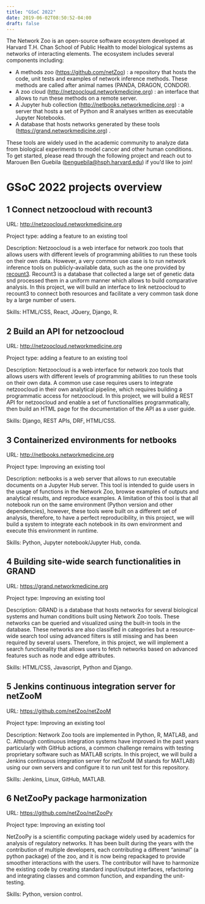 ```yaml
---
title: "GSoC 2022"
date: 2019-06-02T08:50:52-04:00
draft: false
---
```


The Network Zoo is an open-source software ecosystem developed at Harvard T.H. Chan School of Public Health to model biological systems as networks of interacting elements. 
The ecosystem includes several components including:
-	A methods zoo (https://github.com/netZoo) : a repository that hosts the code, unit tests and examples of network inference methods. These methods are called after animal names (PANDA, DRAGON, CONDOR).
-	A zoo cloud (http://netzoocloud.networkmedicine.org) : an interface that allows to run these methods on a remote server.
-	A Jupyter hub collection (http://netbooks.networkmedicine.org) : a server that hosts a set of Python and R analyses written as executable Jupyter Notebooks.
-	A database that hosts networks generated by these tools (https://grand.networkmedicine.org) .

These tools are widely used in the academic community to analyze data from biological experiments to model cancer and other human conditions. To get started, please read through the following project and reach out to Marouen Ben Guebila (benguebila@hsph.harvard.edu) if you’d like to join!

# GSoC 2022 projects overview

## 1 Connect netzoocloud with recount3

URL: http://netzoocloud.networkmedicine.org

Project type: adding a feature to an existing tool

Description: Netzoocloud is a web interface for network zoo tools that allows users with different levels of programming abilities to run these tools on their own data. However, a very common use case is to run network inference tools on publicly-available data, such as the one provided by [recount3](http://rna.recount.bio/). Recount3 is a database that collected a large set of genetic data snd processed them in a uniform manner which allows to build comparative analysis. In this project, we will build an interface to link netzoocloud to recount3 to connect both resources and facilitate a very common task done by a large number of users.

Skills: HTML/CSS, React, JQuery, Django, R.

## 2 Build an API for netzoocloud

URL: http://netzoocloud.networkmedicine.org

Project type: adding a feature to an existing tool

Description: Netzoocloud is a web interface for network zoo tools that allows users with different levels of programming abilities to run these tools on their own data. A common use case requires users to integrate netzoocloud in their own analytical pipeline, which requires building a programmatic access for netzoocloud. In this project, we will build a REST API for netzoocloud and enable a set of functionalities programmatically, then build an HTML page for the documentation of the API as a user guide.

Skills: Django, REST APIs, DRF, HTML/CSS.

## 3 Containerized environments for netbooks

URL: http://netbooks.networkmedicine.org

Project type: Improving an existing tool

Description: netbooks is a web server that allows to run executable documents on a Jupyter Hub server. This tool is intended to guide users in the usage of functions in the Network Zoo, browse examples of outputs and analytical results, and reproduce examples. A limitation of this tool is that all notebook run on the same environment (Python version and other dependencies), however, these tools were built on a different set of analysis, therefore, to have a perfect reproducibility, in this project, we will build a system to integrate each notebook in its own environment and execute this environment in runtime.

Skills: Python, Jupyter notebook/Jupyter Hub, conda.

## 4 Building site-wide search functionalities in GRAND

URL: https://grand.networkmedicine.org

Project type: Improving an existing tool

Description: GRAND is a database that hosts networks for several biological systems and human conditions built using Network Zoo tools. These networks can be queried and visualized using the built-in tools in the database. These networks are also classified in categories but a resource-wide search tool using advanced filters is still missing and has been required by several users. Therefore, in this project, we will implement a search functionality that allows users to fetch networks based on advanced features such as node and edge attributes.

Skills: HTML/CSS, Javascript, Python and Django.

## 5 Jenkins continuous integration server for netZooM

URL: https://github.com/netZoo/netZooM

Project type: Improving an existing tool

Description: Network Zoo tools are implemented in Python, R, MATLAB, and C. Although continuous integration systems have improved in the past years particularly with GitHub actions, a common challenge remains with testing proprietary software such as MATLAB scripts. In this project, we will build a Jenkins continuous integration server for netZooM (M stands for MATLAB) using our own servers and configure it to run unit test for this repository.

Skills: Jenkins, Linux, GitHub, MATLAB.

## 6 NetZooPy package harmonization 

URL: https://github.com/netZoo/netZooPy

Project type: Improving an existing tool

NetZooPy is a scientific computing package widely used by academics for analysis of regulatory networks. It has been built during the years with the contribution of multiple developers, each contributing a different “animal” (a python package) of the zoo, and it is now being repackaged to provide smoother interactions with the users. The contributor will have to harmonize the existing code by creating standard input/output interfaces, refactoring and integrating classes and common function, and expanding the unit-testing.

Skills: Python, version control.